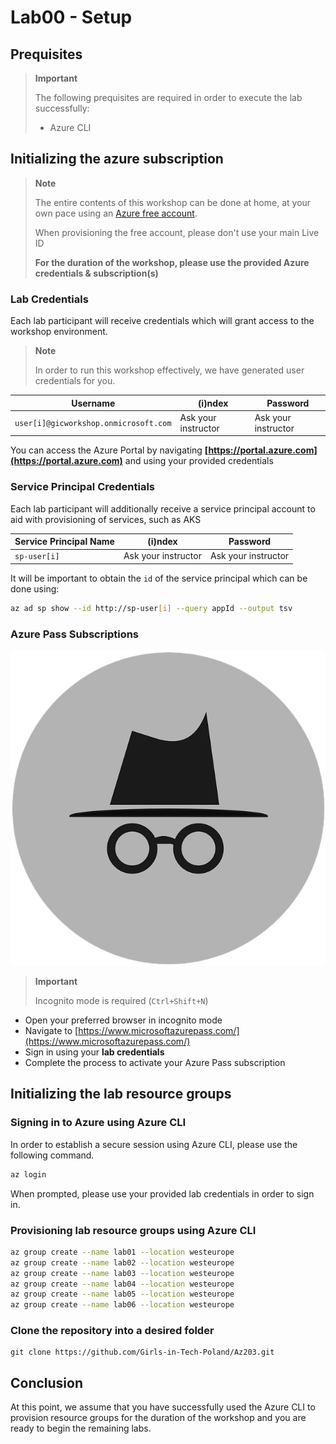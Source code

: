 # Lab00 - Setup

## Prequisites

> **Important**
>
> The following prequisites are required in order to execute the lab successfully:
>
> - Azure CLI

## Initializing the azure subscription

> **Note**
>
> The entire contents of this workshop can be done at home, at your own pace using an [Azure free account](https://azure.microsoft.com/en-us/free/).
>
> When provisioning the free account, please don't use your main Live ID
>
> **For the duration of the workshop, please use the provided Azure credentials & subscription(s)**

### Lab Credentials

Each lab participant will receive credentials which will grant access to the workshop environment.

> **Note**
>
> In order to run this workshop effectively, we have generated user credentials for you.

| Username                              | (i)ndex             | Password            |
| ------------------------------------- | ------------------- | ------------------- |
| `user[i]@gicworkshop.onmicrosoft.com` | Ask your instructor | Ask your instructor |

You can access the Azure Portal by navigating **[https://portal.azure.com](https://portal.azure.com)** and using your provided credentials

### Service Principal Credentials

Each lab participant will additionally receive a service principal account to aid with provisioning of services, such as AKS

| Service Principal Name | (i)ndex             | Password            |
| ---------------------- | ------------------- | ------------------- |
| `sp-user[i]`           | Ask your instructor | Ask your instructor |

It will be important to obtain the `id` of the service principal which can be done using:

```bash
az ad sp show --id http://sp-user[i] --query appId --output tsv
```

### Azure Pass Subscriptions

![incognito](./img/incognito.png)

> **Important**
>
> Incognito mode is required (`Ctrl+Shift+N`)

- Open your preferred browser in incognito mode
- Navigate to [https://www.microsoftazurepass.com/](https://www.microsoftazurepass.com/)
- Sign in using your **lab credentials**
- Complete the process to activate your Azure Pass subscription

## Initializing the lab resource groups

### Signing in to Azure using Azure CLI

In order to establish a secure session using Azure CLI, please use the following command.

```bash
az login
```

When prompted, please use your provided lab credentials in order to sign in.

### Provisioning lab resource groups using Azure CLI

```bash
az group create --name lab01 --location westeurope
az group create --name lab02 --location westeurope
az group create --name lab03 --location westeurope
az group create --name lab04 --location westeurope
az group create --name lab05 --location westeurope
az group create --name lab06 --location westeurope
```

### Clone the repository into a desired folder
```
git clone https://github.com/Girls-in-Tech-Poland/Az203.git
```

## Conclusion

At this point, we assume that you have successfully used the Azure CLI to provision resource groups for the duration of the workshop and you are ready to begin the remaining labs.
